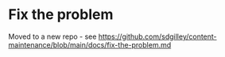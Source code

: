 # Fix the problem 

Moved to a new repo - see https://github.com/sdgilley/content-maintenance/blob/main/docs/fix-the-problem.md